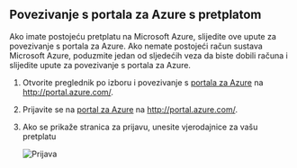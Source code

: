 
<!--
includes/sql-database-include-getting-started-v12portal-gettings-an-account.md

Latest Freshness check:  2016-04-11 , carlrab.

As of circa 2016-04-11, the following topics might include this include:
articles/sql-database/sql-database-get-started-tutorial.md

## Connecting to the Azure Portal with a subscription

-->
## <a name="connecting-to-the-azure-portal-with-a-subscription"></a>Povezivanje s portala za Azure s pretplatom

Ako imate postojeću pretplatu na Microsoft Azure, slijedite ove upute za povezivanje s portala za Azure. Ako nemate postojeći račun sustava Microsoft Azure, poduzmite jedan od sljedećih veza da biste dobili računa i slijedite upute za povezivanje s portala za Azure.

1. Otvorite preglednik po izboru i povezivanje s [portala za Azure](https://portal.azure.com/) na http://portal.azure.com/.

1. Prijavite se na [portal za Azure](https://portal.azure.com/) na http://portal.azure.com/.

2. Ako se prikaže stranica za prijavu, unesite vjerodajnice za vašu pretplatu

   ![Prijava][1]

<!-- Image references. -->

[1]: ./media/sql-database-getting-started-tutorial/login.png




<!--

-->
